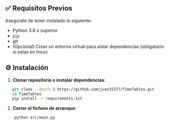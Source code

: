 
## ✅ Requisitos Previos

Asegúrate de tener instalado lo siguiente:

- Python 3.8 o superior
- `pip` 
- git
- (Opcional) Crear un entorno virtual para aislar dependencias (obligatorio si estas en linux)

## ⚙️ Instalación

1. **Clonar repositorio e instalar dependencias**:

```bash
   git clone --depth 1 https://github.com/juan15377/TimeTables.git
   cd TimeTables
   pip install -r requirements.txt 
   ````

2. **Correr el fichero de arranque**:

````bash 
    python src/main.py
````

